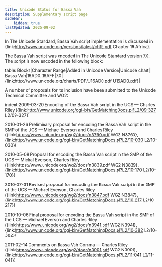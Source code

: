 ```yaml
---
title: Unicode Status for Bassa Vah
description: Supplementary script page
sidebar:
    hidden: true
lastUpdated: 2025-09-02
---
```


In The Unicode Standard, Bassa Vah script implementation is discussed in {link:http://www.unicode.org/versions/latest/ch19.pdf Chapter 19 Africa}.

[comment]: # (end of intro)

[comment]: # (start of blocks)

The Bassa Vah script was encoded in The Unicode Standard version 7.0. The script is now encoded in the following block:

table:
Blocks|Character Range|Added in Unicode Version|Unicode chart|
Bassa Vah|16AD0..16AFF|7.0|{link:http://www.unicode.org/charts/PDF/U16AD0.pdf U16AD0.pdf}|

[comment]: # (end of blocks)

[comment]: # (start of chars)



[comment]: # (end of chars)

[comment]: # (start of rest)

A number of proposals for its inclusion have been submitted to the Unicode Technical Committee and WG2:

indent:2009-03-20 Encoding of the Bassa Vah script in the UCS — Charles Riley ({link:http://www.unicode.org/cgi-bin/GetMatchingDocs.pl?L2/09-327 L2/09-327})

2010-01-26 Preliminary proposal for encoding the Bassa Vah script in the SMP of the UCS — Michael Everson and Charles Riley ({link:https://www.unicode.org/wg2/docs/n3760.pdf WG2 N3760}, {link:http://www.unicode.org/cgi-bin/GetMatchingDocs.pl?L2/10-030 L2/10-030})

2010-05-08 Proposal for encoding the Bassa Vah script in the SMP of the UCS — Michal Everson, Charles Riley ({link:https://www.unicode.org/wg2/docs/n3839.pdf WG2 N3839}, {link:http://www.unicode.org/cgi-bin/GetMatchingDocs.pl?L2/10-170 L2/10-170})

2010-07-31 Revised proposal for encoding the Bassa Vah script in the SMP of the UCS — Michael Everson, Charles Riley ({link:https://www.unicode.org/wg2/docs/n3847.pdf WG2 N3847}, {link:http://www.unicode.org/cgi-bin/GetMatchingDocs.pl?L2/10-217 L2/10-217})

2010-10-06 Final proposal for encoding the Bassa Vah script in the SMP of the UCS — Michael Everson and Charles Riley ({link:https://www.unicode.org/wg2/docs/n3941.pdf WG2 N3941}, {link:http://www.unicode.org/cgi-bin/GetMatchingDocs.pl?L2/10-382 L2/10-382})

2011-02-14 Comments on Bassa Vah Comma — Charles Riley ({link:https://www.unicode.org/wg2/docs/n3991.pdf WG2 N3991}, {link:http://www.unicode.org/cgi-bin/GetMatchingDocs.pl?L2/11-041 L2/11-041})
